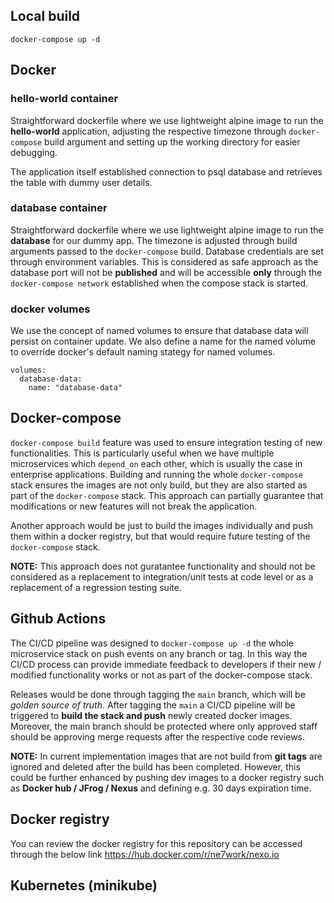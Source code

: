 ## Local build
```docker-compose up -d```

## Docker

### hello-world container
Straightforward dockerfile where we use lightweight alpine image to run the **hello-world** application, adjusting the respective timezone through ```docker-compose``` build argument and setting up the working directory for easier debugging.

The application itself established connection to psql database and retrieves the table with dummy user details.

### database container
Straightforward dockerfile where we use lightweight alpine image to run the **database** for our dummy app. The timezone is adjusted through build arguments passed to the ```docker-compose``` build. Database credentials are set through environment variables. This is considered as safe approach as the database port will not be **published** and will be accessible **only** through the ```docker-compose network``` established when the compose stack is started.

### docker volumes
We use the concept of named volumes to ensure that database data will persist on container update. We also define a name for the named volume to override docker's default naming stategy for named volumes.
```
volumes:
  database-data:
    name: "database-data"
```

## Docker-compose
```docker-compose build``` feature was used to ensure integration testing of new functionalities. This is particularly useful when we have multiple microservices which ```depend_on``` each other, which is usually the case in enterprise applications. Building and running the whole ```docker-compose``` stack ensures the images are not only build, but they are also started as part of the ```docker-compose``` stack. This approach can partially guarantee that modifications or new features will not break the application.

Another approach would be just to build the images individually and push them within a docker registry, but that would require future testing of the ```docker-compose``` stack.

**NOTE:** This approach does not guratantee functionality and should not be considered as a replacement to integration/unit tests at code level or as a replacement of a regression testing suite.

## Github Actions
The CI/CD pipeline was designed to ```docker-compose up -d``` the whole microservice stack on push events on any branch or tag. In this way the CI/CD process can provide immediate feedback to developers if their new / modified functionality works or not as part of the docker-compose stack.

Releases would be done through tagging the ```main``` branch, which will be *golden source of truth*. After tagging the ```main``` a CI/CD pipeline will be triggered to **build the stack and push** newly created docker images. Moreover, the main branch should be protected where only approved staff should be approving merge requests after the respective code reviews.

**NOTE:** In current implementation images that are not build from **git tags** are ignored and deleted after the build has been completed. However, this could be further enhanced by pushing dev images to a docker registry such as **Docker hub / JFrog / Nexus** and defining e.g. 30 days expiration time.

## Docker registry
You can review the docker registry for this repository can be accessed through the below link
https://hub.docker.com/r/ne7work/nexo.io

## Kubernetes (minikube)
